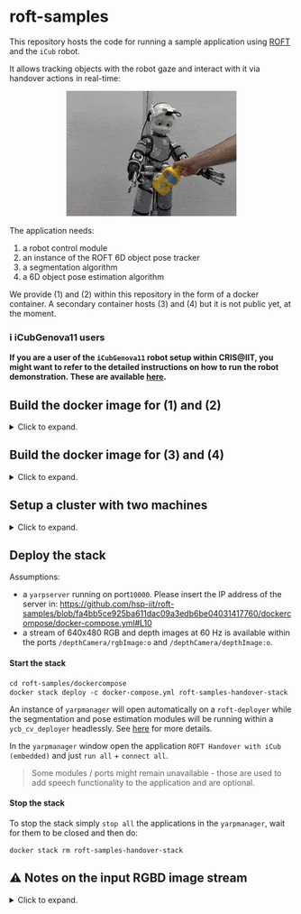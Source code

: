 # roft-samples

This repository hosts the code for running a sample application using [ROFT](https://github.com/hsp-iit/roft) and the `iCub` robot.

It allows tracking objects with the robot gaze and interact with it via handover actions in real-time:

<p align="center"><img src="https://github.com/hsp-iit/roft-samples/blob/master/assets/demo.webp"/></p>


The application needs:
1. a robot control module
2. an instance of the ROFT 6D object pose tracker
3. a segmentation algorithm
4. a 6D object pose estimation algorithm

We provide (1) and (2) within this repository in the form of a docker container.
A secondary container hosts (3) and (4) but it is not public yet, at the moment.

### ℹ️ iCubGenova11 users
**If you are a user of the `iCubGenova11` robot setup within CRIS@IIT, you might want to refer to the detailed instructions on how to run the robot demonstration. These are available [here](https://github.com/hsp-iit/roft-samples/blob/master/assets/iCubGenova11_demo.md).**

## Build the docker image for (1) and (2)

<details><summary>Click to expand.</summary>

Build the docker image:
```console
cd dockerfiles
bash build.sh # This will create an image named roft-samples-image:devel
```
</details>

## Build the docker image for (3) and (4)
<details><summary>Click to expand.</summary>

Not available at the moment.
</details>

## Setup a cluster with two machines

<details><summary>Click to expand.</summary>

Here we provide instructions on how to **permanently** setup a cluster of two machines `machine_1` and `machine_2` (of course other configurations are possible) - meaning that after these commands `docker` on `machine_2` will not work properly if the `machine_1` is not reachable.
- `machine_1` needs:
   - an NVIDIA optical flow-enabled GPU (most GeForce RTX >= 20x0 cards)
   - the `roft-samples-image` docker image available
   - a docker engine (the most updated possible)
- `machine_2` needs:
   - two NVIDIA GPUs for running segmentation and pose estimation modules
   - the `ghcr.io/hsp-iit/ycb-pretrained-cv-models` docker image available (to be made available to users soon)
   - a docker engine

### Swarm setup
First we need to setup a `docker swarm` cluster with `machine_1` being the leader and `machine_2` a worker:

On `machine_1`:
```console
docker swarm init
docker swarm join-token worker
```

The output of the second command shall be copy-pasted on `machine_2`. After that, verify that all nodes are visible by issuing `docker node ls` on `machine_1`.

### Label assignment
For simplicity, we assign labels to the two machines as we use this mechanism to assign containers - and possibly swap `machine_1` and/or `machine_2` with others providing the same requirements if needed.

On `machine_1`:
```console
docker node update --label-add roft_deployer=true <machine_1_hostname>
docker node update --label-add ycb_cv_deployer=true <machine_2_hostname>
```

### GPUs configuration

We need to make the cluster aware of the GPUs available on each worker. For each machine do the following.

Find the GPU ids first:

```console
nvidia-smi -a | grep UUID | awk '{print substr($4,0,12)}'
```

Then edit `/etc/docker/daemon.json` such that it looks like:
```json
{
  "runtimes": {
    "nvidia": {
      "path": "/usr/bin/nvidia-container-runtime",
      "runtimeArgs": []
    }
  },
  "default-runtime": "nvidia",
  "node-generic-resources": [
    "NVIDIA-GPU=<gpu_id_0>",
    "NVIDIA-GPU=<gpu_id_1>"
    ]
}
```

where `<gpu_id_x>` are provided by the output of the previous command.

Then enable GPU advertising by uncommenting the line `swarm-resource = "DOCKER_RESOURCE_GPU"` in  `/etc/nvidia-container-runtime/config.toml`.

Finally, restart docker by issuing `sudo systemctl restart docker.service`.

Nodes can be inspected using `docker node inspect <node_name>` to verify that the GPUs are correctly exposed.

</details>

## Deploy the stack

Assumptions:
- a `yarpserver` running on port`10000`. Please insert the IP address of the server in: https://github.com/hsp-iit/roft-samples/blob/fa4bb5ce925ba611dac09a3edb6be04031417760/dockercompose/docker-compose.yml#L10
- a stream of 640x480 RGB and depth images at 60 Hz is available within the ports `/depthCamera/rgbImage:o` and `/depthCamera/depthImage:o`.

#### Start the stack

```console
cd roft-samples/dockercompose
docker stack deploy -c docker-compose.yml roft-samples-handover-stack
```

An instance of `yarpmanager` will open automatically on a `roft-deployer` while the segmentation and pose estimation modules will be running within a `ycb_cv_deployer` headlessly. See [here](#setup-a-cluster-with-two-machines) for more details.

In the `yarpmanager` window open the application `ROFT Handover with iCub (embedded)` and just `run all` + `connect all`.
> Some modules / ports might remain unavailable - those are used to add speech functionality to the application and are optional.

#### Stop the stack

To stop the stack simply `stop all` the applications in the `yarpmanager`, wait for them to be closed and then do:
```
docker stack rm roft-samples-handover-stack
```

## :warning: Notes on the input RGBD image stream

<details><summary>Click to expand.</summary>

The demo has been tested solely using the RGBD streamer provided within this repository, `roft-samples-rs`, that works with `RealSense` cameras. 

Although all the software required to run it is provided in the `roft-samples-image` docker image, it cannot be run within the container as the `docker stack deploy` does not offer any mechanism to use `RealSense` cameras within the container being created. Indeed, it requires either the `--privileged` option to be available or the support to Linux `cgroups` to grant the container the access to the camera device. Although these options are both available when using `docker run` or `docker compose`, these are not available when using `docker stack deploy`.

Hence, the streamer should be installed outside the container. If the `robotology-superbuild` is used, the streamer can be easily installed as follows - assuming that `librealsense` is installed in the system:

```console
git clone https://github.com/xenvre/robots-io
cd robots-io && mkdir build && cd build
cmake -DUSE_YARP=ON -DUSE_ICUB=ON ../
make install
git clone https://github.com/hsp-iit/roft-samples
cd roft-samples && mkdir build && cd build
cmake -DBUILD_REALSENSE=ON ../
make install
```
The `roft-samples-rs` executable will then be available within the `bin` environmental path exposed by the `robotology-superbuild`. To start the camera streaming simply do:

```console
roft-samples-rs
```

### How to change the intrinsic parameters

The default configuration of the modules assumes that a `RealSense D405 camera` is used. The intrinsic parameters of such camera can be modified in several ways.

#### Persistent change
Once the stack is running, `docker exec` a bash shell interactively within the container running inside the `roft-deployer`:

```console
docker exec -it <name_of_the_container> bash
```

Then modify the following entries:

https://github.com/hsp-iit/roft-samples/blob/37c0c313433bcb0fbe198f7cdac064a773471626/src/roft/app/conf/config_d405.ini#L1-L9

within the file `~/.local/share/yarp/contexts/roft/config_d405.ini` - that is installed at docker build time (check [here](https://github.com/hsp-iit/roft-samples/blob/caca62f9989235531fe77160ada7f07d21964c80/dockerfiles/Dockerfile#L162)).

Then, commit the docker image:

```console
docker commit <name_of_the_container> roft-samples-image:devel
```

Finally, stop the stack and deploy it again to use the updated intrinsics.

#### Temporary change

If you only need to change the intrinsics temporarily, you can simply override them within the `Parameters` field of the `yarpmanager` for the module `roft` by appending:
```console
--CAMERA::fx <new_fx_value> --CAMERA::fy <new_fy_value> --CAMERA::cx <new_cx_value> --CAMERA::cy <new_cy_value>
```

</details>
